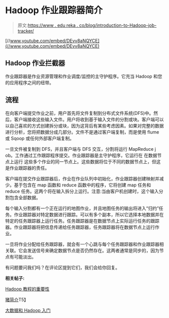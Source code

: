 # Hadoop 作业跟踪器简介

> 原文:[https://www . edu reka . co/blog/introduction-to-Hadoop-job-tracker/](https://www.edureka.co/blog/introduction-to-hadoop-job-tracker/)

[//www.youtube.com/embed/DEvv8aNQYCE](//www.youtube.com/embed/DEvv8aNQYCE)

## **Hadoop 作业拦截器**

作业跟踪器是作业资源管理和作业调度/监控的主守护程序。它充当 Hadoop 和您的应用程序之间的纽带。

## **流程**

在向客户端提交作业之前，用户首先将文件复制到分布式文件系统(DFS)中。然后，客户端接收这些输入文件。用户将收到基于输入文件的分割或块。客户端可以以自己喜欢的方式创建拆分或块，因为这背后有某些考虑因素。如果对完整的数据进行分析，您将把数据分成几部分。文件不是通过客户端复制，而是使用 flume 或 Sqoop 或任何外部客户端复制。

一旦文件被复制到 DFS，并且客户端与 DFS 交互，分割将运行 MapReduce j ob。工作通过工作跟踪程序提交。作业跟踪器是主守护程序，它运行在 在数据节点上运行 这些多个作业的同一节点上。这些数据将位于不同的数据节点上，但这是作业跟踪器的责任。

客户端在提交作业跟踪器后，作业在作业队列中初始化，作业跟踪器创建映射并减少。基于包含在 map 函数和 reduce 函数中的程序，它将创建 map 任务和 reduce 任务。这两个将在输入拆分上运行。注意:当由客户机创建时，这个输入分割包含全部数据。

每个输入分割都有一个正在运行的地图作业，并且地图任务的输出将进入“归约”任务。作业跟踪器对特定数据进行跟踪。可以有多个副本，所以它选择本地数据并在特定的任务跟踪器上运行任务。任务跟踪器是在数据节点上实际运行任务的跟踪器。作业跟踪器将把信息传递给任务跟踪器，任务跟踪器将在数据节点上运行作业。

一旦将作业分配给任务跟踪器，就会有一个心跳与每个任务跟踪器和作业跟踪器相关联。它会发送信号来确定数据节点是否仍然存在。这两者通常是同步的，因为节点有可能淡出。

有问题要问我们吗？在评论区提到它们，我们会给你回复。

**相关帖子:**

[Hadoop 教程的重要性](https://www.edureka.co/blog/importance-of-hadoop-tutorial/)

[猪简介](https://www.edureka.co/blog/introduction-to-pig/)T5】

[大数据和 Hadoop 入门](https://www.edureka.co/big-data-and-hadoop)